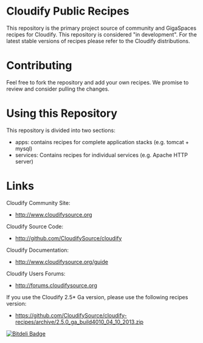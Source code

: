 Cloudify Public Recipes
=======================

This repository is the primary project source of community and GigaSpaces recipes for Cloudify. This repository is considered "in development". For the latest stable versions of recipes please refer to the Cloudify distributions. 

Contributing
============

Feel free to fork the repository and add your own recipes. We promise to review and consider pulling the changes.

Using this Repository
=====================

This repository is divided into two sections: 
* apps: contains recipes for complete application stacks (e.g. tomcat + mysql)
* services: Contains recipes for individual services (e.g. Apache HTTP server) 

Links
=====

Cloudify Community Site:

* http://www.cloudifysource.org

Cloudify Source Code:

* http://github.com/CloudifySource/cloudify

Cloudify Documentation:

* http://www.cloudifysource.org/guide

Cloudify Users Forums: 
* http://forums.cloudifysource.org

If you use the Cloudify 2.5* Ga version, please use the following recipes version:
* https://github.com/CloudifySource/cloudify-recipes/archive/2.5.0_ga_build4010_04_10_2013.zip


[![Bitdeli Badge](https://d2weczhvl823v0.cloudfront.net/CloudifySource/cloudify-recipes/trend.png)](https://bitdeli.com/free "Bitdeli Badge")

